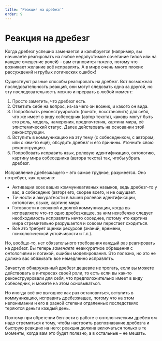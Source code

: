 ```yaml
---
title: "Реакция на дребезг"
order: 9
---
```


# Реакция на дребезг

Когда дребезг успешно замечается и калибруется (например, вы начинаете реагировать на любое недопустимое сочетание типов или на каждое смешение ролей) – вам становится тяжело, потому что возникает желание всё исправлять. А в мире очень много плохих рассуждений и грубых логических ошибок!

Существуют разные способы реагировать на дребезг. Вот возможная последовательность реакций, они могут следовать одна за другой, но эту последовательность можно и прервать в любой момент:

1. Просто заметить, что дребезг есть.
2. Ответить себе на вопрос, из-за чего он возник, и какого он вида.
3. Попробовать реконструировать (понять, восстановить) для себя, что же имеет в виду собеседник (автор текста), каковы могут быть его роль, модель, намерения, предпочтения, картина мира, её эпистемический статус. Далее действовать на основании этой реконструкции.
4. Вступить в коммуникацию на эту тему (с собеседником, с автором, или с кем-то ещё), обсудить дребезг и его причины. Уточнить свою реконструкцию.
5. Попробовать исправить язык, ролевую идентификацию, онтологию, картину мира собеседника (автора текста) так, чтобы убрать дребезг.

Исправление дребезжащего – это самое трудное, разумеется. Оно потребует, как правило:

* Активации всех ваших коммуникативных навыков, ведь дребезг-то у вас, а собеседник (автор) его, скорее всего, и не ощущает.
* Точности и аккуратности в вашей ролевой идентификации, онтологии, языке, картине мира.
* Готовности к сложной и долгой коммуникации, когда вы исправляете что-то одно дребезжащее, за ним неизбежно следует необходимость исправлять нечто соседнее, потому что картина мира стремительно разрушается и совсем перестает сходиться.
* Всё это требует оценки ресурсов (знаний, времени, психологической устойчивости и т.п.).

Но, вообще-то, нет обязательного требования каждый раз реагировать на дребезг. Вы теперь *замечаете* неаккуратное обращения с онтологиями и логикой, ошибки моделирования. Это полезно, но это не должно вас обязывать все немедленно исправлять.

Зачастую обнаруженный дребезг дешевле не трогать, если вы можете действовать в интересах своей роли, то есть если вы как-то реконструировали для себя, что предположительно имеет в виду собеседник, и можете на этом основываться.

Но иногда всё же выгоднее как раз остановиться, вступить в коммуникацию, исправить дребезжащее, потому что на этом непонимании и его в разной степени отдаленных последствиях теряются деньги каждый день.

Поэтому при обретении беглости в работе с онтологическим дребезгом надо стремиться к тому, чтобы настроить распознавание дребезга и быструю реакцию на него: реакция должна включаться только в те моменты, когда вам это будет полезно, а в остальные – не мешать.